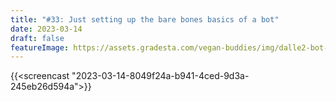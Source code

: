 ```yaml
---
title: "#33: Just setting up the bare bones basics of a bot"
date: 2023-03-14
draft: false
featureImage: https://assets.gradesta.com/vegan-buddies/img/dalle2-bot-plug.png
---
```


{{<screencast "2023-03-14-8049f24a-b941-4ced-9d3a-245eb26d594a">}}

